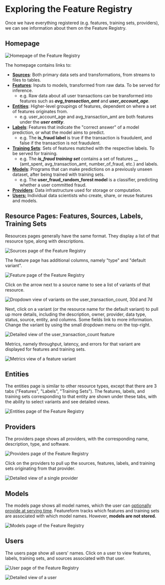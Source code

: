 # Exploring the Feature Registry

Once we have everything registered (e.g. features, training sets, providers), we can see information about them on the Feature Registry.

## Homepage

![Homepage of the Feature Registry](<../.gitbook/assets/image (3).png>)

The homepage contains links to:

* [**Sources**](registering-transforming-and-interacting-with-data-sets.md): Both primary data sets and transformations, from streams to files to tables.
* [**Features**](../abstractions/feature.md): Inputs to models, transformed from raw data. To be served for inference.
  * e.g. Raw data about all user transactions can be transformed into features such as _**avg\_transaction\_amt**_ and _**user\_account\_age**_.
* [**Entities**](../abstractions/entity.md): Higher-level groupings of features, dependent on where a set of features originates from.&#x20;
  * e.g. user\_account\_age and avg\_transaction\_amt are both features under the _**user entity**_.
* [**Labels**](../abstractions/label.md): Features that indicate the "correct answer" of a model prediction, or what the model aims to predict.
  * e.g.  The **is\_fraud label** is true if the transaction is fraudulent, and false if the transaction is not fraudulent.
* [**Training Sets**](../abstractions/training-set.md): Sets of features matched with the respective labels. To be served for training.&#x20;
  * e.g. The _**is\_fraud training set**_ contains a set of features __ (amt\_spent, avg\_transaction\_amt, number\_of\_fraud, etc.) and labels.
* [**Models**](model-to-feature-lineage.md): Programs that can make predictions on a previously unseen dataset, after being trained with training sets.&#x20;
  * e.g. The **user\_fraud\_random\_forest model** is a classifier, predicting whether a user committed fraud.
* [**Providers**](../providers/overview.md): Data infrastructure used for storage or computation.
* [**Users:**](../concepts/governance-and-access-control.md) Individual data scientists who create, share, or reuse features and models.

## Resource Pages: Features, Sources, Labels, Training Sets

Resources pages generally have the same format. They display a list of that resource type, along with descriptions.&#x20;

![Sources page of the Feature Registry](<../.gitbook/assets/image (15).png>)

The feature page has additional columns, namely "type" and "default variant".

![Feature page of the Feature Registry](<../.gitbook/assets/image (10).png>)

Click on the arrow next to a source name to see a list of variants of that resource.

![Dropdown view of variants on the user\_transaction\_count, 30d and 7d](<../.gitbook/assets/image (5).png>)

Next, click on a variant (or the resource name for the default variant) to pull up more details, including the description, owner, provider, data type, status, source, entity, and columns. Some fields link to more information. Change the variant by using the small dropdown menu on the top-right.

![Detailed view of the user\_transaction\_count feature](<../.gitbook/assets/image (2).png>)

Metrics, namely throughput, latency, and errors for that variant are displayed for features and training sets.

![Metrics view of a feature variant](<../.gitbook/assets/image (18).png>)

## Entities

The entities page is similar to other resource types, except that there are 3 tabs ("Features", "Labels", "Training Sets"). The features, labels, and training sets corresponding to that entity are shown under these tabs, with the ability to select variants and see detailed views.

![Entities page of the Feature Registry](<../.gitbook/assets/image (12).png>)

## Providers

The providers page shows all providers, with the corresponding name, description, type, and software.

![Providers page of the Feature Registry](../.gitbook/assets/image.png)

Click on the providers to pull up the sources, features, labels, and training sets originating from that provider.

![Detailed view of a single provider](<../.gitbook/assets/image (11).png>)

## Models

The models page shows all model names, which the user can [optionally provide at serving time](model-to-feature-lineage.md). Featureform tracks which features and training sets are associated with which model names. However, **models are not stored.**

![Models page of the Feature Registry](<../.gitbook/assets/image (8).png>)

## Users

The users page show all users' names. Click on a user to view features, labels, training sets, and sources associated with that user.

![User page of the Feature Registry](<../.gitbook/assets/image (13).png>)

![Detailed view of a user](<../.gitbook/assets/image (6).png>)
